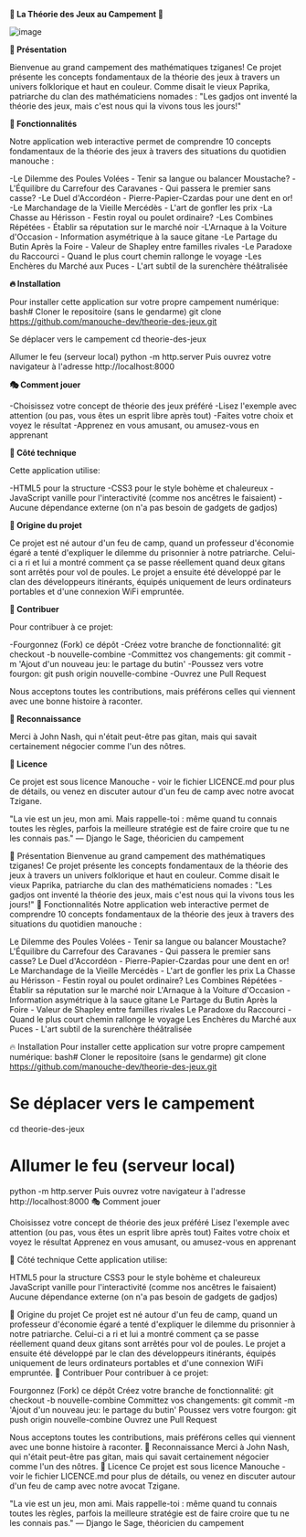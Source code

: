 **🎪 La Théorie des Jeux au Campement 🎻**

![image](https://github.com/user-attachments/assets/70b4d347-1059-499d-af2f-8bcb7cd847df)

**🔮 Présentation**

Bienvenue au grand campement des mathématiques tziganes! Ce projet présente les concepts fondamentaux de la théorie des jeux à travers un univers folklorique et haut en couleur.
Comme disait le vieux Paprika, patriarche du clan des mathématiciens nomades : "Les gadjos ont inventé la théorie des jeux, mais c'est nous qui la vivons tous les jours!"

**🚐 Fonctionnalités**

Notre application web interactive permet de comprendre 10 concepts fondamentaux de la théorie des jeux à travers des situations du quotidien manouche :

-Le Dilemme des Poules Volées - Tenir sa langue ou balancer Moustache?
-L'Équilibre du Carrefour des Caravanes - Qui passera le premier sans casse?
-Le Duel d'Accordéon - Pierre-Papier-Czardas pour une dent en or!
-Le Marchandage de la Vieille Mercédès - L'art de gonfler les prix
-La Chasse au Hérisson - Festin royal ou poulet ordinaire?
-Les Combines Répétées - Établir sa réputation sur le marché noir
-L'Arnaque à la Voiture d'Occasion - Information asymétrique à la sauce gitane
-Le Partage du Butin Après la Foire - Valeur de Shapley entre familles rivales
-Le Paradoxe du Raccourci - Quand le plus court chemin rallonge le voyage
-Les Enchères du Marché aux Puces - L'art subtil de la surenchère théâtralisée

**🔥 Installation**

Pour installer cette application sur votre propre campement numérique:
bash# Cloner le repositoire (sans le gendarme)
git clone https://github.com/manouche-dev/theorie-des-jeux.git

Se déplacer vers le campement
cd theorie-des-jeux

Allumer le feu (serveur local)
python -m http.server
Puis ouvrez votre navigateur à l'adresse http://localhost:8000

**🎭 Comment jouer**

-Choisissez votre concept de théorie des jeux préféré
-Lisez l'exemple avec attention (ou pas, vous êtes un esprit libre après tout)
-Faites votre choix et voyez le résultat
-Apprenez en vous amusant, ou amusez-vous en apprenant

**🧠 Côté technique**

Cette application utilise:

-HTML5 pour la structure
-CSS3 pour le style bohème et chaleureux
-JavaScript vanille pour l'interactivité (comme nos ancêtres le faisaient)
-Aucune dépendance externe (on n'a pas besoin de gadgets de gadjos)

**📜 Origine du projet**

Ce projet est né autour d'un feu de camp, quand un professeur d'économie égaré a tenté d'expliquer le dilemme du prisonnier à notre patriarche. Celui-ci a ri et lui a montré comment ça se passe réellement quand deux gitans sont arrêtés pour vol de poules.
Le projet a ensuite été développé par le clan des développeurs itinérants, équipés uniquement de leurs ordinateurs portables et d'une connexion WiFi empruntée.

**👑 Contribuer**

Pour contribuer à ce projet:

-Fourgonnez (Fork) ce dépôt
-Créez votre branche de fonctionnalité: git checkout -b nouvelle-combine
-Committez vos changements: git commit -m 'Ajout d'un nouveau jeu: le partage du butin'
-Poussez vers votre fourgon: git push origin nouvelle-combine
-Ouvrez une Pull Request

Nous acceptons toutes les contributions, mais préférons celles qui viennent avec une bonne histoire à raconter.

**🎨 Reconnaissance**

Merci à John Nash, qui n'était peut-être pas gitan, mais qui savait certainement négocier comme l'un des nôtres.

**📄 Licence**

Ce projet est sous licence Manouche - voir le fichier LICENCE.md pour plus de détails, ou venez en discuter autour d'un feu de camp avec notre avocat Tzigane.

"La vie est un jeu, mon ami. Mais rappelle-toi : même quand tu connais toutes les règles, parfois la meilleure stratégie est de faire croire que tu ne les connais pas." — Django le Sage, théoricien du campement

🔮 Présentation
Bienvenue au grand campement des mathématiques tziganes! Ce projet présente les concepts fondamentaux de la théorie des jeux à travers un univers folklorique et haut en couleur.
Comme disait le vieux Paprika, patriarche du clan des mathématiciens nomades : "Les gadjos ont inventé la théorie des jeux, mais c'est nous qui la vivons tous les jours!"
🚐 Fonctionnalités
Notre application web interactive permet de comprendre 10 concepts fondamentaux de la théorie des jeux à travers des situations du quotidien manouche :

Le Dilemme des Poules Volées - Tenir sa langue ou balancer Moustache?
L'Équilibre du Carrefour des Caravanes - Qui passera le premier sans casse?
Le Duel d'Accordéon - Pierre-Papier-Czardas pour une dent en or!
Le Marchandage de la Vieille Mercédès - L'art de gonfler les prix
La Chasse au Hérisson - Festin royal ou poulet ordinaire?
Les Combines Répétées - Établir sa réputation sur le marché noir
L'Arnaque à la Voiture d'Occasion - Information asymétrique à la sauce gitane
Le Partage du Butin Après la Foire - Valeur de Shapley entre familles rivales
Le Paradoxe du Raccourci - Quand le plus court chemin rallonge le voyage
Les Enchères du Marché aux Puces - L'art subtil de la surenchère théâtralisée

🔥 Installation
Pour installer cette application sur votre propre campement numérique:
bash# Cloner le repositoire (sans le gendarme)
git clone https://github.com/manouche-dev/theorie-des-jeux.git

# Se déplacer vers le campement
cd theorie-des-jeux

# Allumer le feu (serveur local)
python -m http.server
Puis ouvrez votre navigateur à l'adresse http://localhost:8000
🎭 Comment jouer

Choisissez votre concept de théorie des jeux préféré
Lisez l'exemple avec attention (ou pas, vous êtes un esprit libre après tout)
Faites votre choix et voyez le résultat
Apprenez en vous amusant, ou amusez-vous en apprenant

🧠 Côté technique
Cette application utilise:

HTML5 pour la structure
CSS3 pour le style bohème et chaleureux
JavaScript vanille pour l'interactivité (comme nos ancêtres le faisaient)
Aucune dépendance externe (on n'a pas besoin de gadgets de gadjos)

📜 Origine du projet
Ce projet est né autour d'un feu de camp, quand un professeur d'économie égaré a tenté d'expliquer le dilemme du prisonnier à notre patriarche. Celui-ci a ri et lui a montré comment ça se passe réellement quand deux gitans sont arrêtés pour vol de poules.
Le projet a ensuite été développé par le clan des développeurs itinérants, équipés uniquement de leurs ordinateurs portables et d'une connexion WiFi empruntée.
👑 Contribuer
Pour contribuer à ce projet:

Fourgonnez (Fork) ce dépôt
Créez votre branche de fonctionnalité: git checkout -b nouvelle-combine
Committez vos changements: git commit -m 'Ajout d'un nouveau jeu: le partage du butin'
Poussez vers votre fourgon: git push origin nouvelle-combine
Ouvrez une Pull Request

Nous acceptons toutes les contributions, mais préférons celles qui viennent avec une bonne histoire à raconter.
🎨 Reconnaissance
Merci à John Nash, qui n'était peut-être pas gitan, mais qui savait certainement négocier comme l'un des nôtres.
📄 Licence
Ce projet est sous licence Manouche - voir le fichier LICENCE.md pour plus de détails, ou venez en discuter autour d'un feu de camp avec notre avocat Tzigane.

"La vie est un jeu, mon ami. Mais rappelle-toi : même quand tu connais toutes les règles, parfois la meilleure stratégie est de faire croire que tu ne les connais pas." — Django le Sage, théoricien du campement

